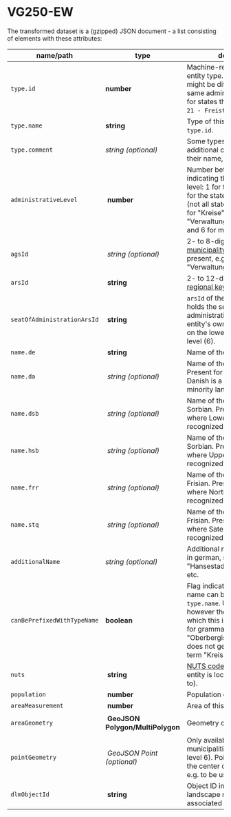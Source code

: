 # VG250-EW

The transformed dataset is a (gzipped) JSON document - a list consisting of elements with these attributes:

| name/path | type | description | example(s) |
| --------- | ---- | ----------- | ---------- |
`type.id` | **number** | Machine-readable ID of this entity type. Note that there might be different types for the same administrative level, e.g. for states there are `20 - Land`, `21 - Freistaat` etc. | `64`
`type.name` | **string** | Type of this entity. See also `type.id`. | `Gemeinde`
`type.comment` | _string (optional)_ | Some types also have an additional comment/addition to their name, e.g. "kreisfrei". | `gemeinschaftsangehörig`
`administrativeLevel` | **number** | Number between 1 and 6 indicating the administrative level: 1 for the federal level, 2 for the states, 3 for districts (not all states have these), 4 for "Kreise", 5 for "Verwaltungsgemeinschaften" and 6 for municipalities. | `6`
`agsId` | _string (optional)_ | 2- to 8-digit [german municipality key](https://www.wikidata.org/wiki/Property:P439). Not always present, e.g. on "Verwaltungsgemeinschaften". | `01054045`
`arsId` | **string** | 2- to 12-digit [german regional key](https://www.wikidata.org/wiki/Property:P1388). | `010545494045`
`seatOfAdministrationArsId` | **string** | `arsId` of the municipality that holds the seat of administration. Equal to the entity's own `arsId` for objects on the lowest administrative level (6). | `010545494045`
`name.de` | **string** | Name of the entity, in german. | `Högel`
`name.da` | _string (optional)_ | Name of the entity, in Danish. Present for entities where Danish is a recognized minority language. |
`name.dsb` | _string (optional)_ | Name of the entity, in Lower Sorbian. Present for entities where Lower Sorbian is a recognized minority language. |
`name.hsb` | _string (optional)_ | Name of the entity, in Upper Sorbian. Present for entities where Upper Sorbian is a recognized minority language. |
`name.frr` | _string (optional)_ | Name of the entity, in North Frisian. Present for entities where North Frisian is a recognized minority language. | `Höögel`
`name.stq` | _string (optional)_ | Name of the entity, in Sater Frisian. Present for entities where Sater Frisian is a recognized minority language. |
`additionalName` | _string (optional)_ | Additional name of this entity, in german, such as "Hansestadt", "Ostseebad" etc. |
`canBePrefixedWithTypeName` | **boolean** | Flag indicating if the (german) name can be prefixed with `type.name`. Usually true, however there are cases in which this is not possible, e.g. for grammatical reasons, as in "Oberbergischer Kreis", which does not get prefixed with the term "Kreis". | `true`
`nuts` | **string** | [NUTS code](https://en.wikipedia.org/wiki/Nomenclature_of_Territorial_Units_for_Statistics) of a region this entity is located in (or equal to). | `todo`
`population` | **number** | Population of this entity | `todo`
`areaMeasurement` | **number** | Area of this entity, in km² | `todo`
`areaGeometry` | **GeoJSON Polygon/MultiPolygon** | Geometry of this entity. | `{"type": "MultiPolygon", "geometry": …}`
`pointGeometry` | _GeoJSON Point (optional)_ | Only available for municipalities (administrative level 6). Point that represents the center of the municipality, e.g. to be used on a map. | `{"type": "Point", "geometry": …}`
`dlmObjectId` | **string** | Object ID in the german digital landscape model (DLM) associated with this entity. | `DEBKGDL200000FCY`
